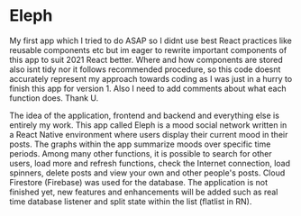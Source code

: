 # Eleph
My first app which I tried to do ASAP so I didnt use best React practices like reusable components etc but im eager to rewrite important components of this app to suit 2021 React better. Where and how components are stored also isnt tidy nor it follows recommended procedure, so this code doesnt accurately represent my approach towards coding as I was just in a hurry to finish this app for version 1. 
Also I need to add comments about what each function does. Thank U.

The idea of the application, frontend and backend and everything else is entirely my work.
This app called Eleph is a mood social network written in a React Native environment where users 
display their current mood in their posts. The graphs within the app summarize moods over specific time periods. 
Among many other functions, it is possible to search for other users, load more and refresh functions, check the Internet connection, 
load spinners, delete posts and view your own and other people's posts. Cloud Firestore (Firebase) was used for the database. 
The application is not finished yet, new features and enhancements will be added 
such as real time database listener and split state within the list (flatlist in RN).


